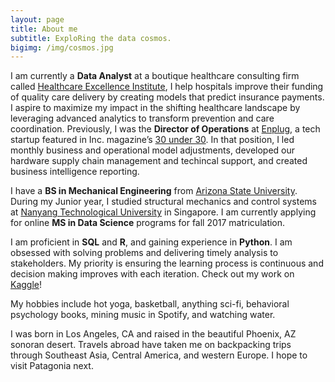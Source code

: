 ```yaml
---
layout: page
title: About me
subtitle: ExploRing the data cosmos. 
bigimg: /img/cosmos.jpg
---
```



I am currently a <strong>Data Analyst</strong> at a boutique healthcare consulting firm called <a href="http://healthcare-consulting.org" target="_blank">Healthcare Excellence Institute</a>, I help hospitals improve their funding of quality care delivery by creating models that predict insurance payments. I aspire to maximize my impact in the shifting healthcare landscape by leveraging advanced analytics to transform prevention and care coordination. Previously, I was the <strong>Director of Operations</strong> at <a href="https://www.enplug.com/" target="_blank">Enplug</a>, a tech startup featured in Inc. magazine’s <a href="http://www.inc.com/will-yakowicz/2015-30-under-30-enplug.html" target="_blank">30 under 30</a>. In that position, I led monthly business and operational model adjustments, developed our hardware supply chain management and techincal support, and created business intelligence reporting. 

I have a <strong>BS in Mechanical Engineering</strong> from <a href="https://barretthonors.asu.edu/" target="_blank">Arizona State University</a>. During my Junior year, I studied structural mechanics and control systems at <a href="http://www.ntu.edu.sg/Pages/home.aspx" target="_blank">Nanyang Technological University</a> in Singapore. I am currently applying for online <strong>MS in Data Science</strong> programs for fall 2017 matriculation. 

I am proficient in <strong>SQL</strong> and <strong>R</strong>, and gaining experience in <strong>Python</strong>. I am obsessed with solving problems and delivering timely analysis to stakeholders. My priority is ensuring the learning process is continuous and decision making improves with each iteration. Check out my work on <a href="https://www.kaggle.com/smartyn" target="_blank">Kaggle</a>!

My hobbies include hot yoga, basketball, anything sci-fi, behavioral psychology books, mining music in Spotify, and watching water. 

I was born in Los Angeles, CA and raised in the beautiful Phoenix, AZ sonoran desert. Travels abroad have taken me on backpacking trips through Southeast Asia, Central America, and western Europe. I hope to visit Patagonia next. 


